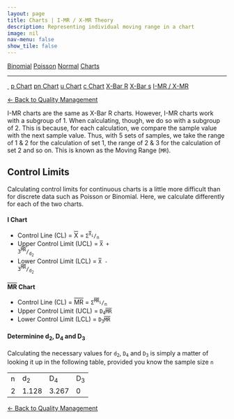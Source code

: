 ```yaml
---
layout: page
title: Charts | I-MR / X-MR Theory
description: Representing individual moving range in a chart
image: nil
nav-menu: false
show_tile: false
---
```


<a href="../binomial.html" class="button small">Binomial</a>
<a href="../poisson.html" class="button small">Poisson</a>
<a href="../normal" class="button small">Normal</a>
<a href="./" class="button special small">Charts</a>

<hr />

<a href="./" style="border-bottom: none;"><i class="icon fa-home">&nbsp;</i></a>
<a href="p.html" class="button small">p Chart</a>
<a href="pn.html" class="button small">pn Chart</a>
<a href="u.html" class="button small">u Chart</a>
<a href="c.html" class="button small">c Chart</a>
<a href="xbar-r.html" class="button small">X-Bar R</a>
<a href="xbar-s.html" class="button small">X-Bar s</a>
<a href="i-mr_x-mr.html" class="button special small">I-MR / X-MR</a>

<a href="/quality-management">&#x2190; Back to Quality Management</a>

I-MR charts are the same as X-Bar R charts. However, I-MR charts work with a subgroup of 1.  When calculating, though, we do so with a subgroup of 2.  This is because, for each calculation, we compare the sample value with the next sample value.  Thus, with 5 sets of samples, we take the range of 1 & 2 for the calculation of set 1, the range of 2 & 3 for the calculation of set 2 and so on.  This is known as the Moving Range (<code>MR</code>).

## Control Limits

Calculating control limits for continuous charts is a little more difficult than for discrete data such as Poisson or Binomial. Here, we calculate differently for each of the two charts.

#### I Chart

* Control Line (CL) = <span style="text-decoration: overline;">X</span> = <code>&Sigma;<sup><span style="text-decoration: overline;">X</span><sub>i</sub></sup>/<sub>n</sub></code>
* Upper Control Limit (UCL) = <code><span style="text-decoration: overline;">X</span> + 3<sup><span style="text-decoration: overline;">MR</span></sup>/<sub>d<sub>2</sub></sub></code>
* Lower Control Limit (LCL) = <code><span style="text-decoration: overline;">X</span> - 3<sup><span style="text-decoration: overline;">MR</span></sup>/<sub>d<sub>2</sub></sub></code>

#### <span style="text-decoration: overline;">MR</span> Chart

* Control Line (CL) = <span style="text-decoration: overline;">MR</span> = <code>&Sigma;<sup><span style="text-decoration: overline;">MR</span><sub>i</sub></sup>/<sub>n</sub></code>
* Upper Control Limit (UCL) = <code>D<sub>4</sub><span style="text-decoration: overline;">MR</span></code>
* Lower Control Limit (LCL) = <code>D<sub>3</sub><span style="text-decoration: overline;">MR</span></code>

#### Determinine d<sub>2</sub>, D<sub>4</sub> and D<sub>3</sub>

Calculating the necessary values for <code>d<sub>2</sub></code>, <code>D<sub>4</sub></code> and <code>D<sub>3</sub></code> is simply a matter of looking it up in the following table, provided you know the sample size <code>n</code>

<table style="width: 200px;">
  <tr>
    <td>n</td>
    <td>d<sub>2</sub></td>
    <td>D<sub>4</sub></td>
    <td>D<sub>3</sub></td>
  </tr>
  <tr>
    <td>2</td>
    <td>1.128</td>
    <td>3.267</td>
    <td>0</td>
  </tr>
</table>

<a href="/quality-management">&#x2190; Back to Quality Management</a>
